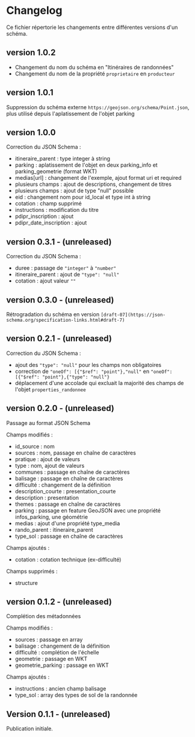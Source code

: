 # Changelog

Ce fichier répertorie les changements entre différentes versions d'un schéma.

## version 1.0.2

- Changement du nom du schéma en "Itinéraires de randonnées"
- Changement du nom de la propriété `proprietaire` en `producteur`

## version 1.0.1
Suppression du schéma externe `https://geojson.org/schema/Point.json`, plus utilisé depuis l'aplatissement de l'objet parking

## version 1.0.0
Correction du JSON Schema :
- itineraire_parent : type integer à string
- parking : aplatissement de l'objet en deux parking_info et parking_geometrie (format WKT)
- medias[url] : changement de l'exemple, ajout format uri et required
- plusieurs champs : ajout de descriptions, changement de titres
- plusieurs champs : ajout de type "null" possible
- eid : changement nom pour id_local et type int à string
- cotation : champ supprimé
- instructions : modification du titre
- pdipr_inscription : ajout
- pdipr_date_inscription : ajout

## version 0.3.1 - (unreleased)

Correction du JSON Schema :
- duree : passage de `"integer"` à `"number"`
- itineraire_parent : ajout de `"type": "null"`
- cotation : ajout valeur `""`

## version 0.3.0 - (unreleased)

Rétrogradation du schéma en version `[draft-07](https://json-schema.org/specification-links.html#draft-7)`

## version 0.2.1 - (unreleased)

Correction du JSON Schema :
- ajout des `"type": "null"` pour les champs non obligatoires
- correction de `"oneOf": [{"$ref": "point"},"null"` en `"oneOf": [{"$ref": "point"},{"type": "null"}`
- déplacement d'une accolade qui excluait la majorité des champs de l'objet `properties_randonnee`

## version 0.2.0 - (unreleased)

Passage au format JSON Schema

Champs modifiés :
- id_source : nom
- sources : nom, passage en chaîne de caractères
- pratique : ajout de valeurs
- type : nom, ajout de valeurs
- communes : passage en chaîne de caractères
- balisage : passage en chaîne de caractères
- difficulté : changement de la définition
- description_courte : presentation_courte
- description : presentation
- themes : passage en chaîne de caractères
- parking : passage en feature GeoJSON avec une propriété infos_parking, une géométrie
- medias : ajout d'une propriété type_media
- rando_parent : itineraire_parent
- type_sol : passage en chaîne de caractères

Champs ajoutés :
- cotation : cotation technique (ex-difficulté)

Champs supprimés :
- structure


## version 0.1.2 - (unreleased)

Complétion des métadonnées

Champs modifiés :
- sources : passage en array
- balisage : changement de la définition
- difficulté : complétion de l'échelle
- geometrie : passage en WKT
- geometrie_parking : passage en WKT

Champs ajoutés :
- instructions : ancien champ balisage
- type_sol : array des types de sol de la randonnée

## Version 0.1.1 - (unreleased)

Publication initiale.
